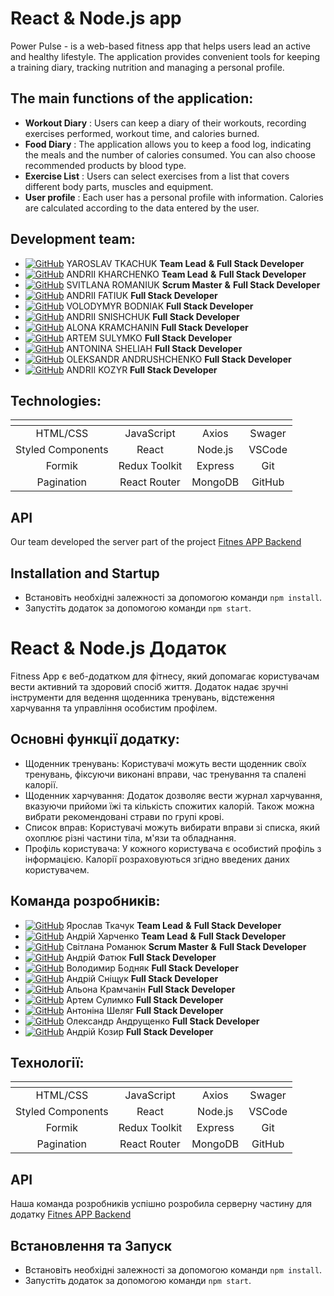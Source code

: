 # React & Node.js app

 Power Pulse - is a web-based fitness app that helps users lead an active and healthy lifestyle. The application provides convenient tools for keeping a training diary, tracking nutrition and managing a personal profile.

 ## The main functions of the application:

 + **Workout Diary** : Users can keep a diary of their workouts, recording exercises performed, workout time, and calories burned.
 + **Food Diary** : The application allows you to keep a food log, indicating the meals and the number of calories consumed. You can also choose recommended products by blood type.
 + **Exercise List** : Users can select exercises from a list that covers different body parts, muscles and equipment.
 + **User profile** : Each user has a personal profile with information. Calories are calculated according to the data entered by the user.
  

  ## Development team: 
  + [![GitHub](https://img.shields.io/badge/GitHub-100000?style=for-the-badge&logo=github&logoColor=white)](https://github.com/Tkachuk-Yaroslav)
   YAROSLAV TKACHUK **Team Lead** **&** **Full Stack Developer**
  + [![GitHub](https://img.shields.io/badge/GitHub-100000?style=for-the-badge&logo=github&logoColor=white)](https://github.com/khar-and) ANDRII KHARCHENKO **Team Lead** **&** **Full Stack Developer**
 + [![GitHub](https://img.shields.io/badge/GitHub-100000?style=for-the-badge&logo=github&logoColor=white)](https://github.com/SvetlanaRomaniuk111)
   SVITLANA ROMANIUK **Scrum Master** **&** **Full Stack Developer**
  +  [![GitHub](https://img.shields.io/badge/GitHub-100000?style=for-the-badge&logo=github&logoColor=white)](https://github.com/Fatiuk)
   ANDRII FATIUK **Full Stack Developer**
 + [![GitHub](https://img.shields.io/badge/GitHub-100000?style=for-the-badge&logo=github&logoColor=white)](https://github.com/VolodymyrBodniak)
   VOLODYMYR BODNIAK **Full Stack Developer**
  +  [![GitHub](https://img.shields.io/badge/GitHub-100000?style=for-the-badge&logo=github&logoColor=white)](https://github.com/andsnk)
   ANDRII SNISHCHUK **Full Stack Developer**
   + [![GitHub](https://img.shields.io/badge/GitHub-100000?style=for-the-badge&logo=github&logoColor=white)](https://github.com/KramchaninAlena)
   ALONA KRAMCHANIN **Full Stack Developer**
   + [![GitHub](https://img.shields.io/badge/GitHub-100000?style=for-the-badge&logo=github&logoColor=white)](https://github.com/agsulimko)
   ARTEM SULYMKO **Full Stack Developer**
   + [![GitHub](https://img.shields.io/badge/GitHub-100000?style=for-the-badge&logo=github&logoColor=white)](https://github.com/AnSh202302)
   ANTONINA SHELIAH **Full Stack Developer**
   + [![GitHub](https://img.shields.io/badge/GitHub-100000?style=for-the-badge&logo=github&logoColor=white)](https://github.com/Movash)
   OLEKSANDR ANDRUSHCHENKO **Full Stack Developer**
   + [![GitHub](https://img.shields.io/badge/GitHub-100000?style=for-the-badge&logo=github&logoColor=white)](https://github.com/Andrew300189)
   ANDRII KOZYR **Full Stack Developer**

   ## Technologies:
  | <!-- -->      | <!-- -->        | <!-- -->      | <!-- --> |
|:-------------:|:---------------:|:-------------:|:-------------:|
| HTML/CSS           | JavaScript      | Axios          | Swager |
| Styled Components  | React           | Node.js        | VSCode
|Formik              | Redux Toolkit   | Express        | Git
|Pagination          | React Router    | MongoDB        | GitHub
   
   ## API
   Our team developed the server part of the project [Fitnes APP Backend](https://github.com/khar-and/project-fitness-app-back)

   ## Installation and Startup

   + Встановіть необхідні залежності за допомогою команди `npm install`.
   + Запустіть додаток за допомогою команди `npm start`.
  


  # React & Node.js Додаток

  Fitness App є веб-додатком для фітнесу, який допомагає користувачам вести активний та здоровий спосіб життя. Додаток надає зручні інструменти для ведення щоденника тренувань, відстеження харчування та управління особистим профілем.

  ## Основні функції додатку:
  + Щоденник тренувань: Користувачі можуть вести щоденник своїх тренувань, фіксуючи виконані вправи, час тренування та спалені калорії.
  + Щоденник харчування: Додаток дозволяє вести журнал харчування, вказуючи прийоми їжі та кількість спожитих калорій. Також можна вибрати рекомендовані страви по групі крові. 
  + Список вправ: Користувачі можуть вибирати вправи зі списка, який охоплює різні частини тіла, м'язи та обладнання.
  + Профіль користувача: У кожного користувача є особистий профіль з інформацією. Калорії розраховуються згідно введених даних користувачем.
  
  ## Команда розробників:
  + [![GitHub](https://img.shields.io/badge/GitHub-100000?style=for-the-badge&logo=github&logoColor=white)](https://github.com/Tkachuk-Yaroslav)
   Ярослав Ткачук **Team Lead** **&** **Full Stack Developer**
  + [![GitHub](https://img.shields.io/badge/GitHub-100000?style=for-the-badge&logo=github&logoColor=white)](https://github.com/khar-and) Андрій Харченко **Team Lead** **&** **Full Stack Developer**
 + [![GitHub](https://img.shields.io/badge/GitHub-100000?style=for-the-badge&logo=github&logoColor=white)](https://github.com/SvetlanaRomaniuk111)
   Світлана Романюк **Scrum Master** **&** **Full Stack Developer**
  +  [![GitHub](https://img.shields.io/badge/GitHub-100000?style=for-the-badge&logo=github&logoColor=white)](https://github.com/Fatiuk)
   Андрій Фатюк **Full Stack Developer**
 + [![GitHub](https://img.shields.io/badge/GitHub-100000?style=for-the-badge&logo=github&logoColor=white)](https://github.com/VolodymyrBodniak)
   Володимир Бодняк **Full Stack Developer**
  +  [![GitHub](https://img.shields.io/badge/GitHub-100000?style=for-the-badge&logo=github&logoColor=white)](https://github.com/andsnk)
   Андрій Сніщук **Full Stack Developer**
   + [![GitHub](https://img.shields.io/badge/GitHub-100000?style=for-the-badge&logo=github&logoColor=white)](https://github.com/KramchaninAlena)
    Альона Крамчанін **Full Stack Developer**
   + [![GitHub](https://img.shields.io/badge/GitHub-100000?style=for-the-badge&logo=github&logoColor=white)](https://github.com/agsulimko)
   Артем Сулимко **Full Stack Developer**
   + [![GitHub](https://img.shields.io/badge/GitHub-100000?style=for-the-badge&logo=github&logoColor=white)](https://github.com/AnSh202302)
   Антоніна Шеляг **Full Stack Developer**
   + [![GitHub](https://img.shields.io/badge/GitHub-100000?style=for-the-badge&logo=github&logoColor=white)](https://github.com/Movash)
   Олександр Андрущенко **Full Stack Developer**
   + [![GitHub](https://img.shields.io/badge/GitHub-100000?style=for-the-badge&logo=github&logoColor=white)](https://github.com/Andrew300189)
   Андрій Козир **Full Stack Developer**

 ## Технології:
  | <!-- -->      | <!-- -->        | <!-- -->      | <!-- --> |
|:-------------:|:---------------:|:-------------:|:-------------:|
| HTML/CSS           | JavaScript      | Axios          | Swager |
| Styled Components  | React           | Node.js        | VSCode
|Formik              | Redux Toolkit   | Express        | Git
|Pagination          | React Router    | MongoDB        | GitHub

 ## API
   Наша команда розробників успішно розробила серверну частину для додатку [Fitnes APP Backend](https://github.com/khar-and/project-fitness-app-back)

## Встановлення та Запуск
+ Встановіть необхідні залежності за допомогою команди `npm install`.
 + Запустіть додаток за допомогою команди `npm start`.